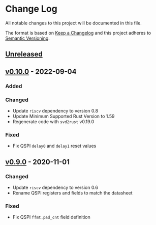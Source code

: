 # Change Log

All notable changes to this project will be documented in this file.

The format is based on [Keep a Changelog](http://keepachangelog.com/)
and this project adheres to [Semantic Versioning](http://semver.org/).

## [Unreleased]

## [v0.10.0] - 2022-09-04

### Added

### Changed

- Update `riscv` dependency to version 0.8
- Update Minimum Supported Rust Version to 1.59
- Regenerate code with `svd2rust` v0.19.0

### Fixed

- Fix QSPI `delay0` and `delay1` reset values


## [v0.9.0] - 2020-11-01

### Changed

- Update `riscv` dependency to version 0.6
- Rename QSPI registers and fields to match the datasheet

### Fixed

- Fix QSPI `ffmt.pad_cnt` field definition


[Unreleased]: https://github.com/riscv-rust/e310x/compare/v0.10.0..HEAD
[v0.10.0]: https://github.com/rust-embedded/riscv-rt/compare/v0.9.0...v0.10.0
[v0.9.0]: https://github.com/riscv-rust/e310x/compare/v0.8.1...v0.9.0
